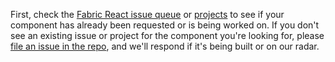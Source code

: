 First, check the [Fabric React issue queue](https://github.com/microsoft/fluentui/issues) or [projects](https://github.com/microsoft/fluentui/projects) to see if your component has already been requested or is being worked on. If you don't see an existing issue or project for the component you're looking for, please [file an issue in the repo](https://github.com/microsoft/fluentui/issues), and we'll respond if it's being built or on our radar.
